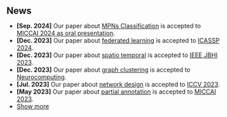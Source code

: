 <h1 id="news"></h1>

<h2 style="margin: 60px 0px 10px;">News</h2>

<ul>
<li><strong>[Sep. 2024]</strong> Our paper about <a href="https://arxiv.org/pdf/2407.08167.pdf">MPNs Classification</a> is accepted to <a href="https://conferences.miccai.org/2024//">MICCAI 2024 as oral presentation</a>.</li>
<li><strong>[Dec. 2023]</strong> Our paper about <a href="https://arxiv.org/pdf/2312.12824.pdf">federated learning</a> is accepted to <a href="https://2024.ieeeicassp.org//">ICASSP 2024</a>.</li>
<li><strong>[Dec. 2023]</strong> Our paper about <a href="https://ieeexplore.ieee.org/document/10339841/">spatio temporal</a> is accepted to <a href="https://ieeexplore.ieee.org/xpl/RecentIssue.jsp?punumber=6221020/">IEEE JBHI 2023</a>.</li>
<li><strong>[Dec. 2023]</strong> Our paper about <a href="https://ieeexplore.ieee.org/document/10339841/">graph clustering</a> is accepted to <a href="https://www.sciencedirect.com/journal/neurocomputing/">Neurocomputing</a>.</li>
<li><strong>[Jul. 2023]</strong> Our paper about <a href="https://arxiv.org/pdf/2307.08388.pdf">network design</a> is accepted to <a href="https://iccv2023.thecvf.com/">ICCV 2023</a>.</li>
<li><strong>[May 2023]</strong> Our paper about <a href="https://arxiv.org/pdf/2307.04472.pdf">partial annotation</a> is accepted to <a href="https://conferences.miccai.org/2023/en/">MICCAI 2023</a>.</li>

<li> <a href="javascript:toggle_vis('newsmore')">Show more</a> </li>

<div id="newsmore" style="display:none"> 
  <li><strong>[Nov. 2021]</strong> Our paper about <a href="https://ieeexplore.ieee.org/document/9611074">coronary segmentation</a> is accepted to <a href="https://ieeexplore.ieee.org/xpl/RecentIssue.jsp?punumber=83/">IEEE TIP 2021</a>.</li>
</div>

</ul>

